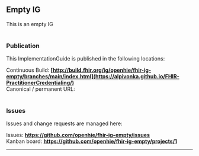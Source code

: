 Empty IG
---
This is an empty IG
<br> </br>
###
### Publication
This ImplementationGuide is published in the following locations:

Continuous Build: __[http://build.fhir.org/ig/openhie/fhir-ig-empty/branches/main/index.html](https://alpivonka.github.io/FHIR-PractitionerCredentialing/)__  
Canonical / permanent URL: 
<br> </br>

### Issues
Issues and change requests are managed here:  

Issues:  __https://github.com/openhie/fhir-ig-empty/issues__  
Kanban board:  __https://github.com/openhie/fhir-ig-empty/projects/1__  

---
